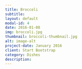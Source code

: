```yaml
---
title: Broccoli
subtitle: 
layout: default
modal-id: 4
date: 2016-01-08
img: broccoli.jpg
thumbnail: broccoli-thumbnail.jpg
alt: image-alt
project-date: January 2016
client: Start Bootstrap
category: Dishes
description: 
---
```

